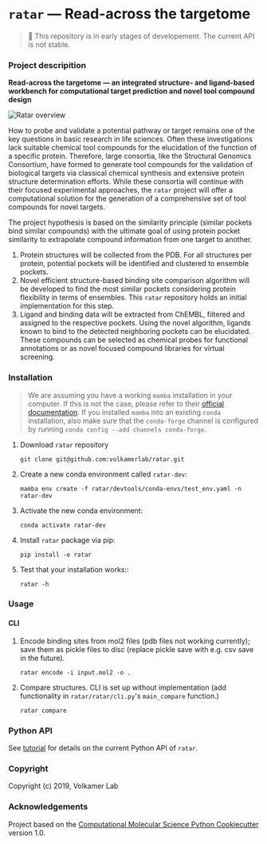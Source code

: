 # `ratar` &mdash; Read-across the targetome

> :construction: This repository is in early stages of developement. The current API is not stable.

### Project descripition

**Read-across the targetome &mdash; an integrated structure- and ligand-based workbench for computational target prediction and novel tool compound design**

![Ratar overview](https://github.com/dominiquesydow/ratar/blob/master/docs/_static/fig_ratar_overview.png)

How to probe and validate a potential pathway or target remains one of the key questions in basic research in life sciences. Often these investigations lack suitable chemical tool compounds for the elucidation of the function of a specific protein. Therefore, large consortia, like the Structural Genomics Consortium, have formed to generate tool compounds for the validation of biological targets via classical chemical synthesis and extensive protein structure determination efforts. While these consortia will continue with their focused experimental approaches, the `ratar` project will offer a computational solution for the generation of a comprehensive set of tool compounds for novel targets. 

The project hypothesis is based on the similarity principle (similar pockets bind similar compounds) with the ultimate goal of using protein pocket similarity to extrapolate compound information from one target to another.

1. Protein structures will be collected from the PDB. For all structures per protein, potential pockets will be identified and clustered to ensemble pockets. 
2. Novel efficient structure-based binding site comparison algorithm will be developed to find the most similar pockets considering protein flexibility in terms of ensembles. This `ratar` repository holds an initial implementation for this step.
3. Ligand and binding data will be extracted from ChEMBL, filtered and assigned to the respective pockets. Using the novel algorithm, ligands known to bind to the detected neighboring pockets can be elucidated. These compounds can be selected as chemical probes for functional annotations or as novel focused compound libraries for virtual screening. 

### Installation

> We are assuming you have a working ``mamba`` installation in your computer. If this is not the case, please refer to their [official documentation](https://mamba.readthedocs.io/en/latest/installation.html#mamba). 
> If you installed ``mamba`` into an existing ``conda`` installation, also make sure that the ``conda-forge`` channel is configured by running ``conda config --add channels conda-forge``.

1. Download `ratar` repository

    ```
    git clone git@github.com:volkamerlab/ratar.git
    ```
2. Create a new conda environment called ``ratar-dev``:

    ```
    mamba env create -f ratar/devtools/conda-envs/test_env.yaml -n ratar-dev
    ```

3. Activate the new conda environment:

    ```
    conda activate ratar-dev
    ```

4. Install ``ratar`` package via pip:

    ```
    pip install -e ratar
    ```

5. Test that your installation works::

    ```
    ratar -h
    ```

### Usage

#### CLI

1. Encode binding sites from mol2 files (pdb files not working currently); save them as pickle files to disc (replace pickle save with e.g. csv save in the future).

    ```
    ratar encode -i input.mol2 -o .
    ```

2. Compare structures. CLI is set up without implementation (add functionality in `ratar/ratar/cli.py`'s `main_compare` function.)

    ```
    ratar compare
    ```

### Python API

See [tutorial](https://github.com/volkamerlab/ratar/blob/master/docs/tutorials/ratar_tutorial.ipynb) for details on the current Python API of `ratar`.


### Copyright

Copyright (c) 2019, Volkamer Lab


### Acknowledgements
 
Project based on the 
[Computational Molecular Science Python Cookiecutter](https://github.com/molssi/cookiecutter-cms) version 1.0.
